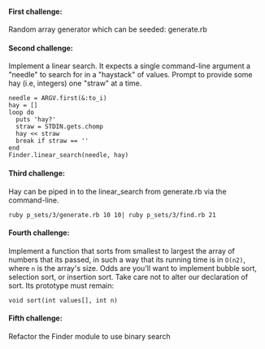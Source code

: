 #### First challenge:
Random array generator which can be seeded: generate.rb

#### Second challenge:
Implement a linear search. It expects a single command-line argument a "needle" to search for in a "haystack" of values.
Prompt to provide some hay (i.e, integers) one "straw" at a time.

```
needle = ARGV.first(&:to_i)
hay = []
loop do
  puts 'hay?'
  straw = STDIN.gets.chomp
  hay << straw
  break if straw == ''
end
Finder.linear_search(needle, hay)
```

#### Third challenge:
Hay can be piped in to the linear_search from generate.rb via the command-line.
```
ruby p_sets/3/generate.rb 10 10| ruby p_sets/3/find.rb 21
```

#### Fourth challenge:
Implement a function that sorts from smallest to largest
the array of numbers that its passed, in such a way that its running time is in `O(n2)`, where `n` is the array's size.
Odds are you'll want to implement bubble sort, selection sort, or insertion sort.
Take care not to alter our declaration of sort. Its prototype must remain:
```
void sort(int values[], int n)
```

#### Fifth challenge:
Refactor the Finder module to use binary search
